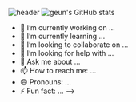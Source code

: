 ![header](https://geun-hyeong.vercel.app/api?type=Wave&color=random&height=300&section=header&text=capsule%20render&fontSize=90)
![geun's GitHub stats](https://github-readme-stats.vercel.app/api?username=geun-hyoung&show_icons=true&theme=shadow_blue )


- 🔭 I’m currently working on ...
- 🌱 I’m currently learning ...
- 👯 I’m looking to collaborate on ...
- 🤔 I’m looking for help with ...
- 💬 Ask me about ...
- 📫 How to reach me: ...
- 😄 Pronouns: ...
- ⚡ Fun fact: ...
-->
